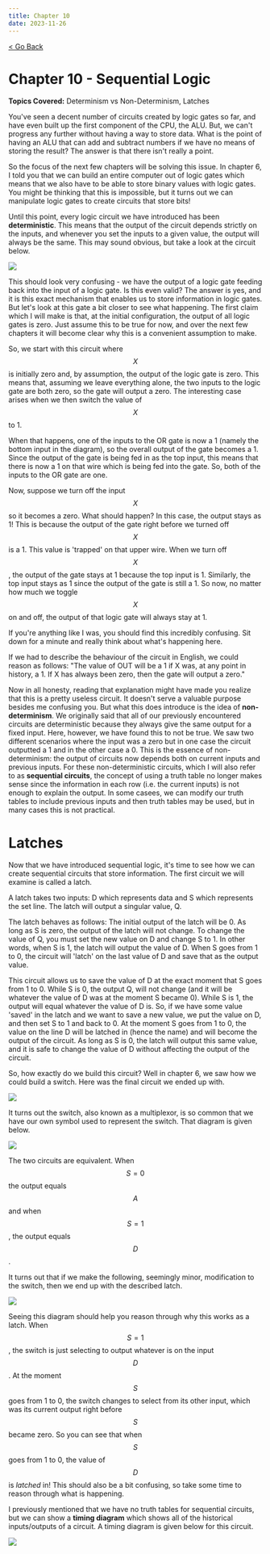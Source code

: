 ```yaml
---
title: Chapter 10
date: 2023-11-26
---
```


<html>
	<head>
	    <!-- Include MathJax script -->
		<script src="https://cdn.mathjax.org/mathjax/latest/MathJax.js?config=TeX-AMS-MML_HTMLorMML" type="text/javascript"></script>
	</head>
	<a style="margin-bottom:5px" href="/cpu_tutorial">< Go Back</a>
	<p></p>
</html>


# Chapter 10 - Sequential Logic
**Topics Covered:** Determinism vs Non-Determinism, Latches

You've seen a decent number of circuits created by logic gates so far, and have even built up the first component of the CPU, the ALU. But, we can't progress any further without having a way to store data. What is the point of having an ALU that can add and subtract numbers if we have no means of storing the result? The answer is that there isn't really a point.

So the focus of the next few chapters will be solving this issue. In chapter 6, I told you that we can build an entire computer out of logic gates which means that we also have to be able to store binary values with logic gates. You might be thinking that this is impossible, but it turns out we can manipulate logic gates to create circuits that store bits!

Until this point, every logic circuit we have introduced has been **deterministic**. This means that the output of the circuit depends strictly on the inputs, and whenever you set the inputs to a given value, the output will always be the same. This may sound obvious, but take a look at the circuit below.

<img src="https://milen-patel.github.io/cpu_tutorial/assets/part10/Example1.png" style="display: block; margin-left: auto; margin-right: auto;" />

This should look very confusing - we have the output of a logic gate feeding back into the input of a logic gate. Is this even valid? The answer is yes, and it is this exact mechanism that enables us to store information in logic gates. But let's look at this gate a bit closer to see what happening. The first claim which I will make is that, at the initial configuration, the output of all logic gates is zero. Just assume this to be true for now, and over the next few chapters it will become clear why this is a convenient assumption to make. 

So, we start with this circuit where $$X$$ is initially zero and, by assumption, the output of the logic gate is zero. This means that, assuming we leave everything alone, the two inputs to the logic gate are both zero, so the gate will output a zero. The interesting case arises when we then switch the value of $$X$$ to 1. 

When that happens, one of the inputs to the OR gate is now a 1 (namely the bottom input in the diagram), so the overall output of the gate becomes a 1. Since the output of the gate is being fed in as the top input, this means that there is now a 1 on that wire which is being fed into the gate. So, both of the inputs to the OR gate are one.

Now, suppose we turn off the input $$X$$ so it becomes a zero. What should happen? In this case, the output stays as 1! This is because the output of the gate right before we turned off $$X$$ is a 1. This value is 'trapped' on that upper wire. When we turn off $$X$$, the output of the gate stays at 1 because the top input is 1. Similarly, the top input stays as 1 since the output of the gate is still a 1. So now, no matter how much we toggle $$X$$ on and off, the output of that logic gate will always stay at 1.

If you're anything like I was, you should find this incredibly confusing. Sit down for a minute and really think about what's happening here.

If we had to describe the behaviour of the circuit in English, we could reason as follows: "The value of OUT will be a 1 if X was, at any point in history, a 1. If X has always been zero, then the gate will output a zero."

Now in all honesty, reading that explanation might have made you realize that this is a pretty useless circuit. It doesn't serve a valuable purpose besides me confusing you. But what this does introduce is the idea of **non-determinism**. We originally said that all of our previously encountered circuits are deterministic because they always give the same output for a fixed input. Here, however, we have found this to not be true. We saw two different scenarios where the input was a zero but in one case the circuit outputted a 1 and in the other case a 0. This is the essence of non-determinism: the output of circuits now depends both on current inputs and previous inputs. For these non-deterministic circuits, which I will also refer to as **sequential circuits**, the concept of using a truth table no longer makes sense since the information in each row (i.e. the current inputs) is not enough to explain the output. In some casees, we can modify our truth tables to include previous inputs and then truth tables may be used, but in many cases this is not practical.

# Latches

Now that we have introduced sequential logic, it's time to see how we can create sequential circuits that store information. The first circuit we will examine is called a latch.

A latch takes two inputs: D which represents data and S which represents the set line. The latch will output a singular value, Q. 

The latch behaves as follows: The initial output of the latch will be 0. As long as S is zero, the output of the latch will not change. To change the value of Q, you must set the new value on D and change S to 1. In other words, when S is 1, the latch will output the value of D. When S goes from 1 to 0, the circuit will 'latch' on the last value of D and save that as the output value.

This circuit allows us to save the value of D at the exact moment that S goes from 1 to 0. While S is 0, the output Q, will not change (and it will be whatever the value of D was at the moment S became 0). While S is 1, the output will equal whatever the value of D is. So, if we have some value 'saved' in the latch and we want to save a new value, we put the value on D, and then set S to 1 and back to 0. At the moment S goes from 1 to 0, the value on the line D will be latched in (hence the name) and will become the output of the circuit. As long as S is 0, the latch will output this same value, and it is safe to change the value of D without affecting the output of the circuit.

So, how exactly do we build this circuit? Well in chapter 6, we saw how we could build a switch. Here was the final circuit we ended up with.

<img src="https://milen-patel.github.io/cpu_tutorial/assets/part10/Switch.png" style="display: block; margin-left: auto; margin-right: auto;" />

It turns out the switch, also known as a multiplexor, is so common that we have our own symbol used to represent the switch. That diagram is given below.

<img src="https://milen-patel.github.io/cpu_tutorial/assets/part10/Switch2.png" style="display: block; margin-left: auto; margin-right: auto;" />

The two circuits are equivalent. When $$S=0$$ the output equals $$A$$ and when $$S=1$$, the output equals $$D$$.

It turns out that if we make the following, seemingly minor, modification to the switch, then we end up with the described latch.

<img src="https://milen-patel.github.io/cpu_tutorial/assets/part10/Latch_From_Switch.png" style="display: block; margin-left: auto; margin-right: auto;" />

Seeing this diagram should help you reason through why this works as a latch. When $$S=1$$, the switch is just selecting to output whatever is on the input $$D$$. At the moment $$S$$ goes from 1 to 0, the switch changes to select from its other input, which was its current output right before $$S$$ became zero. So you can see that when $$S$$ goes from 1 to 0, the value of $$D$$ is *latched* in! This should also be a bit confusing, so take some time to reason through what is happening.

I previously mentioned that we have no truth tables for sequential circuits, but we can show a **timing diagram** which shows all of the historical inputs/outputs of a circuit. A timing diagram is given below for this circuit.

<img src="https://milen-patel.github.io/cpu_tutorial/assets/part10/Latch_Timing_Diagram.png" style="display: block; margin-left: auto; margin-right: auto;" />